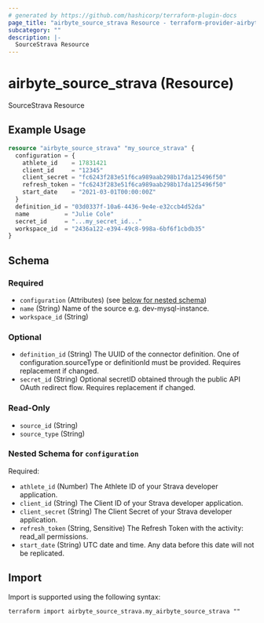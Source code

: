 ```yaml
---
# generated by https://github.com/hashicorp/terraform-plugin-docs
page_title: "airbyte_source_strava Resource - terraform-provider-airbyte"
subcategory: ""
description: |-
  SourceStrava Resource
---
```


# airbyte_source_strava (Resource)

SourceStrava Resource

## Example Usage

```terraform
resource "airbyte_source_strava" "my_source_strava" {
  configuration = {
    athlete_id    = 17831421
    client_id     = "12345"
    client_secret = "fc6243f283e51f6ca989aab298b17da125496f50"
    refresh_token = "fc6243f283e51f6ca989aab298b17da125496f50"
    start_date    = "2021-03-01T00:00:00Z"
  }
  definition_id = "03d0337f-10a6-4436-9e4e-e32ccb4d52da"
  name          = "Julie Cole"
  secret_id     = "...my_secret_id..."
  workspace_id  = "2436a122-e394-49c8-998a-6bf6f1cbdb35"
}
```

<!-- schema generated by tfplugindocs -->
## Schema

### Required

- `configuration` (Attributes) (see [below for nested schema](#nestedatt--configuration))
- `name` (String) Name of the source e.g. dev-mysql-instance.
- `workspace_id` (String)

### Optional

- `definition_id` (String) The UUID of the connector definition. One of configuration.sourceType or definitionId must be provided. Requires replacement if changed.
- `secret_id` (String) Optional secretID obtained through the public API OAuth redirect flow. Requires replacement if changed.

### Read-Only

- `source_id` (String)
- `source_type` (String)

<a id="nestedatt--configuration"></a>
### Nested Schema for `configuration`

Required:

- `athlete_id` (Number) The Athlete ID of your Strava developer application.
- `client_id` (String) The Client ID of your Strava developer application.
- `client_secret` (String) The Client Secret of your Strava developer application.
- `refresh_token` (String, Sensitive) The Refresh Token with the activity: read_all permissions.
- `start_date` (String) UTC date and time. Any data before this date will not be replicated.

## Import

Import is supported using the following syntax:

```shell
terraform import airbyte_source_strava.my_airbyte_source_strava ""
```

